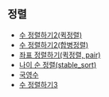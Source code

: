정렬
-
- [수 정렬하기2(퀵정렬)](https://github.com/hmhhh15/Study/tree/master/%EC%95%8C%EA%B3%A0%EB%A6%AC%EC%A6%98/%EC%A0%95%EB%A0%AC/01%20%EC%88%98%EC%A0%95%EB%A0%AC%ED%95%98%EA%B8%B02(%ED%80%B5%EC%A0%95%EB%A0%AC))
- [수 정렬하기2(합병정렬)](https://github.com/hmhhh15/Study/tree/master/%EC%95%8C%EA%B3%A0%EB%A6%AC%EC%A6%98/%EC%A0%95%EB%A0%AC/02%20%EC%88%98%EC%A0%95%EB%A0%AC%ED%95%98%EA%B8%B02(%ED%95%A9%EB%B3%91%EC%A0%95%EB%A0%AC))
- [좌표 정렬하기(퀵정렬, pair)](https://github.com/hmhhh15/Study/tree/master/%EC%95%8C%EA%B3%A0%EB%A6%AC%EC%A6%98/%EC%A0%95%EB%A0%AC/03%20%EC%A2%8C%ED%91%9C%20%EC%A0%95%EB%A0%AC%ED%95%98%EA%B8%B0(%ED%80%B5%EC%A0%95%EB%A0%AC%2C%20pair))
- [나이 순 정렬(stable_sort)](https://github.com/hmhhh15/Study/tree/master/%EC%95%8C%EA%B3%A0%EB%A6%AC%EC%A6%98/%EC%A0%95%EB%A0%AC/04%20%EB%82%98%EC%9D%B4%20%EC%88%9C%20%EC%A0%95%EB%A0%AC(stable%20sort))
- [국영수](https://github.com/hmhhh15/Study/tree/master/%EC%95%8C%EA%B3%A0%EB%A6%AC%EC%A6%98/%EC%A0%95%EB%A0%AC/05%20%EA%B5%AD%EC%98%81%EC%88%98)
- [수 정렬하기3](https://github.com/hmhhh15/Study/tree/master/%EC%95%8C%EA%B3%A0%EB%A6%AC%EC%A6%98/%EC%A0%95%EB%A0%AC/06%20%EC%88%98%EC%A0%95%EB%A0%AC%ED%95%98%EA%B8%B03)
